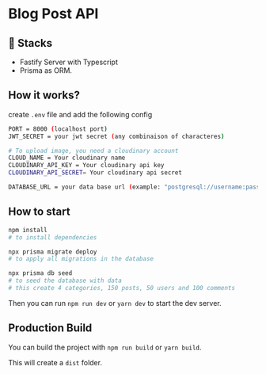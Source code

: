 # Blog Post API

## 🚀 Stacks

- Fastify Server with Typescript
- Prisma as ORM.

## How it works?

create `.env` file and add the following config

```bash
PORT = 8000 (localhost port)
JWT_SECRET = your jwt secret (any combinaison of characteres)

# To upload image, you need a cloudinary account
CLOUD_NAME = Your cloudinary name
CLOUDINARY_API_KEY = Your cloudinary api key
CLOUDINARY_API_SECRET= Your cloudinary api secret

DATABASE_URL = your data base url (example: "postgresql://username:password@localhost:5432/dbname")

```

## How to start

```bash
npm install
# to install dependencies
```

```bash
npx prisma migrate deploy
# to apply all migrations in the database
```

```bash
npx prisma db seed
# to seed the database with data 
# this create 4 categories, 150 posts, 50 users and 100 comments
```

Then you can run `npm run dev` or `yarn dev` to start the dev server.


## Production Build

You can build the project with `npm run build` or `yarn build`.

This will create a `dist` folder.
